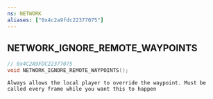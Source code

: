 ```yaml
---
ns: NETWORK
aliases: ["0x4c2a9fdc22377075"]
---
```

## NETWORK_IGNORE_REMOTE_WAYPOINTS

```c
// 0x4C2A9FDC22377075
void NETWORK_IGNORE_REMOTE_WAYPOINTS();
```

```
Always allows the local player to override the waypoint. Must be called every frame while you want this to happen
```
